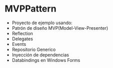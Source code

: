 # MVPPattern
- Proyecto de ejemplo usando:
- Patrón de diseño MVP(Model-View-Presenter)
- Reflection
- Delegates
- Events 
- Repositorio Generico
- Inyección de dependencias
- Databindings en Windows Forms
 
